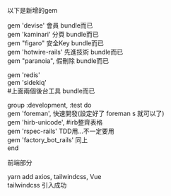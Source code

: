 以下是新增的gem  

gem 'devise' 會員 bundle而已  
gem 'kaminari' 分頁  bundle而已  
gem "figaro" 安全Key  bundle而已  
gem 'hotwire-rails' 先進技術  bundle而已  
gem "paranoia", 假刪除  bundle而已  

gem 'redis'  
gem 'sidekiq'  
#上面兩個後台工具 bundle而已  


group :development, :test do  
  gem 'foreman', 快速開發(設定好了 foreman s 就可以了)  
  gem 'hirb-unicode', #irb整齊表格  
  gem 'rspec-rails' TDD用...不一定要用  
  gem 'factory_bot_rails' 同上  
end  

前端部分  

yarn add axios, tailwindcss, Vue  
tailwindcss 引入成功
